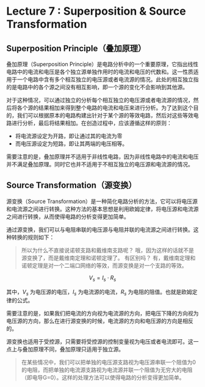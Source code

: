 # Lecture 7 : Superposition & Source Transformation

## Superposition Principle（叠加原理）

叠加原理（Superposition Principle）是电路分析中的一个重要原理，它指出线性电路中的电流和电压是各个独立源单独作用时的电流和电压的代数和。这一性质适用于一个电路中含有多个相互独立的电压源或者电流源的情况。此处的相互独立指的是电路中的各个源之间没有相互影响，即一个源的变化不会影响到其他源。

对于这种情况，可以通过独立的分析每个相互独立的电压源或者电流源的情况，然后将各个源的结果相加来得到整个电路的电流和电压来进行分析。为了达到这个目的，我们可以根据原本的电路构建出针对于某个源的等效电路，然后对这些等效电路进行分析，最后将结果相加。在创造过程中，应该遵循这样的原则：

- 将电流源设定为开路，即让通过其的电流为零
- 而电压源设定为短路，即让其两端的电压相等。

需要注意的是，叠加原理并不适用于非线性电路，因为非线性电路中的电流和电压并不满足叠加原理。同时它也并不适用于不相互独立的电压源和电流源的情况。

## Source Transformation（源变换）

源变换（Source Transformation）是一种简化电路分析的方法，它可以将电压源和电流源之间进行转换。这种方法的基本思想是利用欧姆定律，将电压源和电流源之间进行转换，从而使得电路的分析变得更加简单。

通过源变换，我们可以与电阻串联的电压源与电阻并联的电流源之间进行转换。这种转换的规则如下：

> 所以为什么不直接说诺顿支路和戴维南支路呢？
> 哦，因为这样的话就不是源变换了，而是戴维南定理和诺顿定理了。
> 有区别吗？
> 有，戴维南定理和诺顿定理是对一个二端口网络的等效，而源变换是对一个支路的等效。

$$
V_s = I_s \cdot R_s
$$

其中，$V_s$ 为电压源的电压，$I_s$ 为电流源的电流，$R_s$ 为电阻的阻值。也就是欧姆定律的公式。

需要注意的是，如果我们把电流的方向视为电流源的方向，把电压下降的方向视为电压源的方向，那么在进行源变换的时候，电流源的方向和电压源的方向是相反的。

源变换也适用于受控源，只需要将受控源的控制变量视为电压或者电流即可。这一点上与叠加原理不同，叠加原理只适用于独立源。

> 在某些情况中，我们可以把单独的电压源支路视为电压源串联一个阻值为0的电阻，而把单独的电流源支路视为电流源并联一个阻值为无穷大的电阻（即电导G=0）。这样的处理方法可以使得电路的分析变得更加简单。
